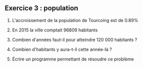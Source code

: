 ## Exercice 3 : population
1. L'accroissement de la population de Tourcoing est de 0.89%
2. En 2015 la ville comptait 96809 habitants
3. Combien d'années faut-il pour atteindre 120 000 habitants ?
4. Combien d'habitants y aura-t-il cette année-là ?
5. Écrire un programme permettant de résoudre ce problème

